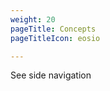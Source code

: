 ```yaml
---
weight: 20
pageTitle: Concepts
pageTitleIcon: eosio

---
```


See side navigation

<!-- Render sub-menu? -->
